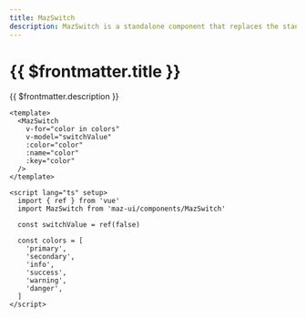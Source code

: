 ```yaml
---
title: MazSwitch
description: MazSwitch is a standalone component that replaces the standard html input checkbox. Color options are available.
---
```


# {{ $frontmatter.title }}

{{ $frontmatter.description }}

<!--@include: ./../.vitepress/mixins/getting-started.md-->

<MazSwitch
  v-for="color in colors"
  v-model="switchValue"
  :color="color"
  :name="color"
  :key="color"
  style="margin-bottom: 12px;"
/>

<script lang="ts" setup>
  import { ref } from 'vue'
  const switchValue = ref(false)

  const colors = [
    'primary',
    'secondary',
    'info',
    'success',
    'warning',
    'danger',
  ]
</script>

```vue
<template>
  <MazSwitch
    v-for="color in colors"
    v-model="switchValue"
    :color="color"
    :name="color"
    :key="color"
  />
</template>

<script lang="ts" setup>
  import { ref } from 'vue'
  import MazSwitch from 'maz-ui/components/MazSwitch'

  const switchValue = ref(false)

  const colors = [
    'primary',
    'secondary',
    'info',
    'success',
    'warning',
    'danger',
  ]
</script>
```

<!--@include: ./../.vitepress/generated-docs/maz-switch.doc.md-->
